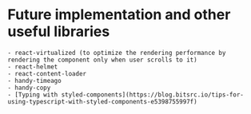 # Future implementation and other useful libraries

    - react-virtualized (to optimize the rendering performance by rendering the component only when user scrolls to it)
    - react-helmet
    - react-content-loader
    - handy-timeago
    - handy-copy
    - [Typing with styled-components](https://blog.bitsrc.io/tips-for-using-typescript-with-styled-components-e5398755997f)
